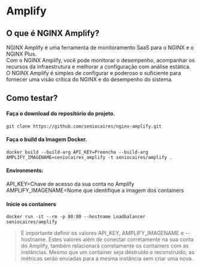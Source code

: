 # Amplify

## O que é NGINX Amplify?

NGINX Amplify é uma ferramenta de monitoramento SaaS para o NGINX e o NGINX Plus.  
Com o NGINX Amplify, você pode monitorar o desempenho, acompanhar os recursos da infraestrutura e melhorar a configuração com análise estática.  
O NGINX Amplify é simples de configurar e poderoso o suficiente para fornecer uma visão crítica do NGINX e do desempenho do sistema.

## Como testar?

#### Faça o download do repositório do projeto.

```
git clone https://github.com/seniocaires/nginx-amplify.git
```

#### Faça o build da Imagem Docker.  

```
docker build --build-arg API_KEY=Preencha --build-arg AMPLIFY_IMAGENAME=seniocaires_amplify -t seniocaires/amplify .
```

#### Environments:

API_KEY=Chave de acesso da sua conta no Amplify  
AMPLIFY_IMAGENAME=Nome que identifique a imagem dos containers

#### Inicie os containers

```
docker run -it --rm -p 80:80 --hostname Loadbalancer seniocaires/amplify
```

> É importante definir os valores API_KEY, AMPLIFY_IMAGENAME e --hostname.  Estes valores além de conectar corretamente na sua conta do Amplify, também relacionará corretamente os containers com as instâncias.  Mesmo que um container seja destruído e reconstruído, as métricas serão enviadas para a mesma instância sem criar uma nova.
 
